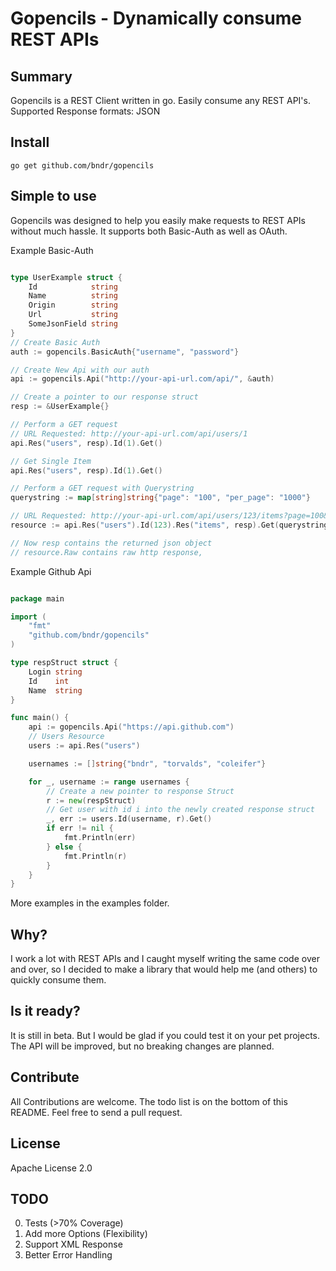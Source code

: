 # Gopencils - Dynamically consume REST APIs

## Summary
Gopencils is a REST Client written in go. Easily consume any REST API's. Supported Response formats: JSON

## Install

    go get github.com/bndr/gopencils

## Simple to use

Gopencils was designed to help you easily make requests to REST APIs without much hassle. It supports both Basic-Auth as well as OAuth.

Example Basic-Auth

```go

type UserExample struct {
	Id            string
	Name          string
	Origin        string
	Url           string
	SomeJsonField string
}
// Create Basic Auth
auth := gopencils.BasicAuth{"username", "password"}

// Create New Api with our auth
api := gopencils.Api("http://your-api-url.com/api/", &auth)

// Create a pointer to our response struct
resp := &UserExample{}

// Perform a GET request
// URL Requested: http://your-api-url.com/api/users/1
api.Res("users", resp).Id(1).Get()

// Get Single Item
api.Res("users", resp).Id(1).Get()

// Perform a GET request with Querystring
querystring := map[string]string{"page": "100", "per_page": "1000"}

// URL Requested: http://your-api-url.com/api/users/123/items?page=100&per_page=1000
resource := api.Res("users").Id(123).Res("items", resp).Get(querystring)

// Now resp contains the returned json object
// resource.Raw contains raw http response,

```

Example Github Api

```go

package main

import (
	"fmt"
	"github.com/bndr/gopencils"
)

type respStruct struct {
	Login string
	Id    int
	Name  string
}

func main() {
	api := gopencils.Api("https://api.github.com")
	// Users Resource
	users := api.Res("users")

	usernames := []string{"bndr", "torvalds", "coleifer"}

	for _, username := range usernames {
		// Create a new pointer to response Struct
		r := new(respStruct)
		// Get user with id i into the newly created response struct
		_, err := users.Id(username, r).Get()
		if err != nil {
			fmt.Println(err)
		} else {
			fmt.Println(r)
		}
	}
}
```
More examples in the examples folder.

## Why?
I work a lot with REST APIs and I caught myself writing the same code over and over, so I decided to make a library that would help me (and others) to quickly consume them.

## Is it ready?

It is still in beta. But I would be glad if you could test it on your pet projects. The API will be improved, but no breaking changes are planned. 

## Contribute

All Contributions are welcome. The todo list is on the bottom of this README. Feel free to send a pull request.

## License

Apache License 2.0

## TODO
0. Tests (>70% Coverage)
1. Add more Options (Flexibility)
2. Support XML Response
3. Better Error Handling
